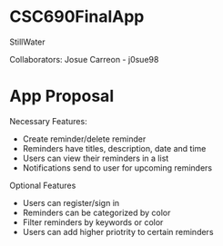 # CSC690FinalApp

StillWater

Collaborators:
Josue Carreon - j0sue98

#  App Proposal

Necessary Features:
  - Create reminder/delete reminder
  - Reminders have titles, description, date and time
  - Users can view their reminders in a list
  - Notifications send to user for upcoming reminders
  
Optional Features
  - Users can register/sign in
  - Reminders can be categorized by color
  - Filter reminders by keywords or color
  - Users can add higher priotrity to certain reminders
